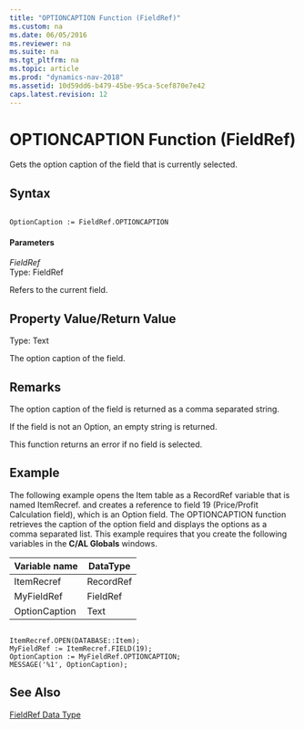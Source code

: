```yaml
---
title: "OPTIONCAPTION Function (FieldRef)"
ms.custom: na
ms.date: 06/05/2016
ms.reviewer: na
ms.suite: na
ms.tgt_pltfrm: na
ms.topic: article
ms.prod: "dynamics-nav-2018"
ms.assetid: 10d59dd6-b479-45be-95ca-5cef870e7e42
caps.latest.revision: 12
---
```

# OPTIONCAPTION Function (FieldRef)
Gets the option caption of the field that is currently selected.  
  
## Syntax  
  
```  
  
OptionCaption := FieldRef.OPTIONCAPTION  
```  
  
#### Parameters  
 *FieldRef*  
 Type: FieldRef  
  
 Refers to the current field.  
  
## Property Value/Return Value  
 Type: Text  
  
 The option caption of the field.  
  
## Remarks  
 The option caption of the field is returned as a comma separated string.  
  
 If the field is not an Option, an empty string is returned.  
  
 This function returns an error if no field is selected.  
  
## Example  
 The following example opens the Item table as a RecordRef variable that is named ItemRecref. and creates a reference to field 19 \(Price/Profit Calculation field\), which is an Option field. The OPTIONCAPTION function retrieves the caption of the option field and displays the options as a comma separated list. This example requires that you create the following variables in the **C/AL Globals** windows.  
  
|Variable name|DataType|  
|-------------------|--------------|  
|ItemRecref|RecordRef|  
|MyFieldRef|FieldRef|  
|OptionCaption|Text|  
  
```  
  
ItemRecref.OPEN(DATABASE::Item);  
MyFieldRef := ItemRecref.FIELD(19);  
OptionCaption := MyFieldRef.OPTIONCAPTION;  
MESSAGE('%1', OptionCaption);  
```  
  
## See Also  
 [FieldRef Data Type](FieldRef-Data-Type.md)
